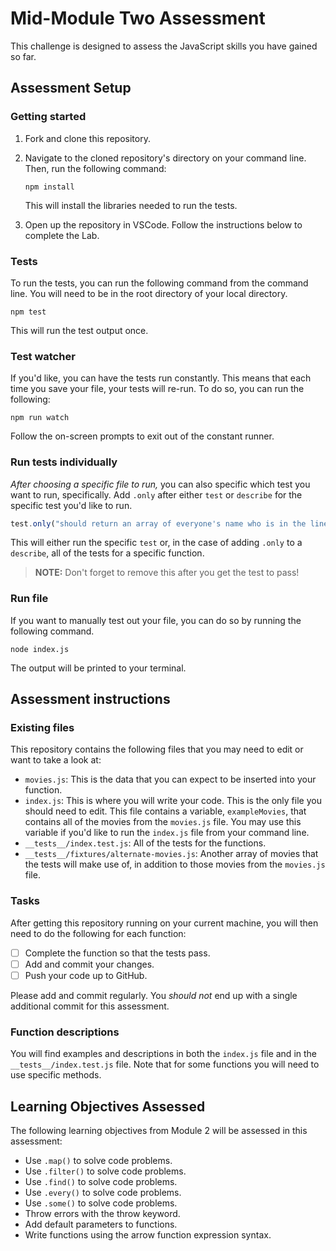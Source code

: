 # Mid-Module Two Assessment

This challenge is designed to assess the JavaScript skills you have gained so far.

## Assessment Setup

### Getting started

1. Fork and clone this repository.

1. Navigate to the cloned repository's directory on your command line. Then, run the following command:

   ```
   npm install
   ```

   This will install the libraries needed to run the tests.

1. Open up the repository in VSCode. Follow the instructions below to complete the Lab.

### Tests

To run the tests, you can run the following command from the command line. You will need to be in the root directory of your local directory.

```
npm test
```

This will run the test output once.

### Test watcher

If you'd like, you can have the tests run constantly. This means that each time you save your file, your tests will re-run. To do so, you can run the following:

```
npm run watch
```

Follow the on-screen prompts to exit out of the constant runner.

### Run tests individually

_After choosing a specific file to run,_ you can also specific which test you want to run, specifically. Add `.only` after either `test` or `describe` for the specific test you'd like to run.

```js
test.only("should return an array of everyone's name who is in the line, in order", () => {
```

This will either run the specific `test` or, in the case of adding `.only` to a `describe`, all of the tests for a specific function.

> **NOTE:** Don't forget to remove this after you get the test to pass!

### Run file

If you want to manually test out your file, you can do so by running the following command.

```
node index.js
```

The output will be printed to your terminal.

## Assessment instructions

### Existing files

This repository contains the following files that you may need to edit or want to take a look at:

- `movies.js`: This is the data that you can expect to be inserted into your function.
- `index.js`: This is where you will write your code. This is the only file you should need to edit. This file contains a variable, `exampleMovies`, that contains all of the movies from the `movies.js` file. You may use this variable if you'd like to run the `index.js` file from your command line.
- `__tests__/index.test.js`: All of the tests for the functions.
- `__tests__/fixtures/alternate-movies.js`: Another array of movies that the tests will make use of, in addition to those movies from the `movies.js` file.

### Tasks

After getting this repository running on your current machine, you will then need to do the following for each function:

- [ ] Complete the function so that the tests pass.
- [ ] Add and commit your changes.
- [ ] Push your code up to GitHub.

Please add and commit regularly. You _should not_ end up with a single additional commit for this assessment.

### Function descriptions

You will find examples and descriptions in both the `index.js` file and in the `__tests__/index.test.js` file. Note that for some functions you will need to use specific methods.

## Learning Objectives Assessed

The following learning objectives from Module 2 will be assessed in this assessment:

- Use `.map()` to solve code problems.
- Use `.filter()` to solve code problems.
- Use `.find()` to solve code problems.
- Use `.every()` to solve code problems.
- Use `.some()` to solve code problems.
- Throw errors with the throw keyword.
- Add default parameters to functions.
- Write functions using the arrow function expression syntax.

